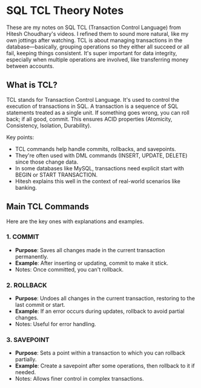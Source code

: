 # SQL TCL Theory Notes

These are my notes on SQL TCL (Transaction Control Language) from Hitesh Choudhary's videos. I refined them to sound more natural, like my own jottings after watching. TCL is about managing transactions in the database—basically, grouping operations so they either all succeed or all fail, keeping things consistent. It's super important for data integrity, especially when multiple operations are involved, like transferring money between accounts.

## What is TCL?

TCL stands for Transaction Control Language. It's used to control the execution of transactions in SQL. A transaction is a sequence of SQL statements treated as a single unit. If something goes wrong, you can roll back; if all good, commit. This ensures ACID properties (Atomicity, Consistency, Isolation, Durability).

Key points:

- TCL commands help handle commits, rollbacks, and savepoints.
- They're often used with DML commands (INSERT, UPDATE, DELETE) since those change data.
- In some databases like MySQL, transactions need explicit start with BEGIN or START TRANSACTION.
- Hitesh explains this well in the context of real-world scenarios like banking.

## Main TCL Commands

Here are the key ones with explanations and examples.

### 1. COMMIT

- **Purpose**: Saves all changes made in the current transaction permanently.
- **Example**: After inserting or updating, commit to make it stick.
- Notes: Once committed, you can't rollback.

### 2. ROLLBACK

- **Purpose**: Undoes all changes in the current transaction, restoring to the last commit or start.
- **Example**: If an error occurs during updates, rollback to avoid partial changes.
- Notes: Useful for error handling.

### 3. SAVEPOINT

- **Purpose**: Sets a point within a transaction to which you can rollback partially.
- **Example**: Create a savepoint after some operations, then rollback to it if needed.
- Notes: Allows finer control in complex transactions.
